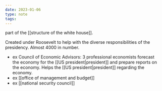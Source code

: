 ```yaml
---
date: 2023-01-06
type: note
tags:
---
```


part of the [[structure of the white house]].

Created under Roosevelt to help with the diverse responsibilities of the presidency. Almost 4000 in number.
- ex Council of Economic Advisors: 3 professional economists forecast the economy for the [[US president|president]] and prepare reports on the economy. Helps the [[US president|president]] regarding the economy.
- ex [[office of management and budget]]
- ex [[national security council]]

